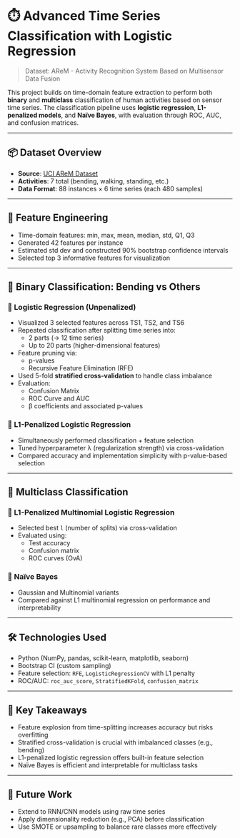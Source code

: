 # ⏱️ Advanced Time Series Classification with Logistic Regression
 
> Dataset: AReM - Activity Recognition System Based on Multisensor Data Fusion

This project builds on time-domain feature extraction to perform both **binary** and **multiclass** classification of human activities based on sensor time series. The classification pipeline uses **logistic regression**, **L1-penalized models**, and **Naïve Bayes**, with evaluation through ROC, AUC, and confusion matrices.

---

## 📦 Dataset Overview

- **Source**: [UCI AReM Dataset](https://archive.ics.uci.edu/ml/datasets/Activity+Recognition+system+based+on+Multisensor+data+fusion)
- **Activities**: 7 total (bending, walking, standing, etc.)
- **Data Format**: 88 instances × 6 time series (each 480 samples)

---

## 🧠 Feature Engineering

- Time-domain features: min, max, mean, median, std, Q1, Q3
- Generated 42 features per instance
- Estimated std dev and constructed 90% bootstrap confidence intervals
- Selected top 3 informative features for visualization

---

## 🔁 Binary Classification: Bending vs Others

### 🔹 Logistic Regression (Unpenalized)
- Visualized 3 selected features across TS1, TS2, and TS6
- Repeated classification after splitting time series into:
  - 2 parts (→ 12 time series)
  - Up to 20 parts (higher-dimensional features)
- Feature pruning via:
  - p-values
  - Recursive Feature Elimination (RFE)
- Used 5-fold **stratified cross-validation** to handle class imbalance
- Evaluation:
  - Confusion Matrix
  - ROC Curve and AUC
  - β coefficients and associated p-values

### 🔹 L1-Penalized Logistic Regression
- Simultaneously performed classification + feature selection
- Tuned hyperparameter λ (regularization strength) via cross-validation
- Compared accuracy and implementation simplicity with p-value-based selection

---

## 🧪 Multiclass Classification

### 🔸 L1-Penalized Multinomial Logistic Regression
- Selected best `l` (number of splits) via cross-validation
- Evaluated using:
  - Test accuracy
  - Confusion matrix
  - ROC curves (OvA)

### 🔸 Naïve Bayes
- Gaussian and Multinomial variants
- Compared against L1 multinomial regression on performance and interpretability

---

## 🛠️ Technologies Used

- Python (NumPy, pandas, scikit-learn, matplotlib, seaborn)
- Bootstrap CI (custom sampling)
- Feature selection: `RFE`, `LogisticRegressionCV` with L1 penalty
- ROC/AUC: `roc_auc_score`, `StratifiedKFold`, `confusion_matrix`

---

## 📌 Key Takeaways

- Feature explosion from time-splitting increases accuracy but risks overfitting
- Stratified cross-validation is crucial with imbalanced classes (e.g., bending)
- L1-penalized logistic regression offers built-in feature selection
- Naïve Bayes is efficient and interpretable for multiclass tasks



---

## 🚀 Future Work

- Extend to RNN/CNN models using raw time series
- Apply dimensionality reduction (e.g., PCA) before classification
- Use SMOTE or upsampling to balance rare classes more effectively
